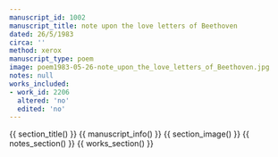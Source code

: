 ```yaml
---
manuscript_id: 1002
manuscript_title: note upon the love letters of Beethoven
dated: 26/5/1983
circa: ''
method: xerox
manuscript_type: poem
image: poem1983-05-26-note_upon_the_love_letters_of_Beethoven.jpg
notes: null
works_included:
- work_id: 2206
  altered: 'no'
  edited: 'no'
---
```


{{ section_title() }}
{{ manuscript_info() }}
{{ section_image() }}
{{ notes_section() }}
{{ works_section() }}
